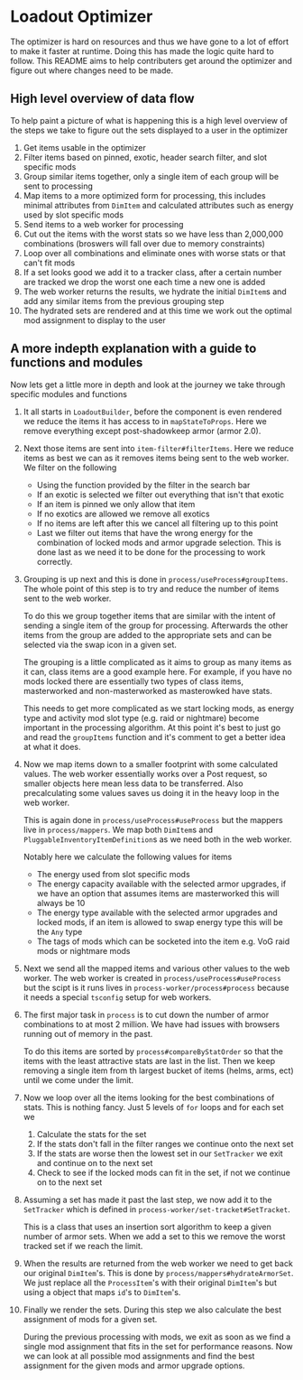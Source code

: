 # Loadout Optimizer

The optimizer is hard on resources and thus we have gone to a lot of effort to make it faster at runtime. Doing this has made the logic quite hard to follow. This README aims to help contributers get around the optimizer and figure out where changes need to be made.

## High level overview of data flow

To help paint a picture of what is happening this is a high level overview of the steps we take to figure out the sets displayed to a user in the optimizer

1. Get items usable in the optimizer
1. Filter items based on pinned, exotic, header search filter, and slot specific mods
1. Group similar items together, only a single item of each group will be sent to processing
1. Map items to a more optimized form for processing, this includes minimal attributes from `DimItem` and calculated attributes such as energy used by slot specific mods
1. Send items to a web worker for processing
1. Cut out the items with the worst stats so we have less than 2,000,000 combinations (broswers will fall over due to memory constraints)
1. Loop over all combinations and eliminate ones with worse stats or that can't fit mods
1. If a set looks good we add it to a tracker class, after a certain number are tracked we drop the worst one each time a new one is added
1. The web worker returns the results, we hydrate the initial `DimItem`s and add any similar items from the previous grouping step
1. The hydrated sets are rendered and at this time we work out the optimal mod assignment to display to the user

## A more indepth explanation with a guide to functions and modules

Now lets get a little more in depth and look at the journey we take through specific modules and functions

1. It all starts in `LoadoutBuilder`, before the component is even rendered we reduce the items it has access to in `mapStateToProps`. Here we remove everything except post-shadowkeep armor (armor 2.0).

1. Next those items are sent into `item-filter#filterItems`. Here we reduce items as best we can as it removes items being sent to the web worker. We filter on the following
    - Using the function provided by the filter in the search bar
    - If an exotic is selected we filter out everything that isn't that exotic
    - If an item is pinned we only allow that item
    - If no exotics are allowed we remove all exotics
    - If no items are left after this we cancel all filtering up to this point
    - Last we filter out items that have the wrong energy for the combination of locked mods and armor upgrade selection. This is done last as we need it to be done for the processing to work correctly.

1. Grouping is up next and this is done in `process/useProcess#groupItems`. The whole point of this step is to try and reduce the number of items sent to the web worker.

    To do this we group together items that are similar with the intent of sending a single item of the group for processing. Afterwards the other items from the group are added to the appropriate sets and can be selected via the swap icon in a given set.

    The grouping is a little complicated as it aims to group as many items as it can, class items are a good example here. For example, if you have no mods locked there are essentially two types of class items, masterworked and non-masterworked as masterowked have stats.

    This needs to get more complicated as we start locking mods, as energy type and activity mod slot type (e.g. raid or nightmare) become important in the processing algorithm. At this point it's best to just go and read the `groupItems` function and it's comment to get a better idea at what it does.

1. Now we map items down to a smaller footprint with some calculated values. The web worker essentially works over a Post request, so smaller objects here mean less data to be transferred. Also precalculating some values saves us doing it in the heavy loop in the web worker.

    This is again done in `process/useProcess#useProcess` but the mappers live in `process/mappers`. We map both `DimItem`s and `PluggableInventoryItemDefinition`s as we need both in the web worker.

    Notably here we calculate the following values for items
    - The energy used from slot specific mods
    - The energy capacity available with the selected armor upgrades, if we have an option that assumes items are masterworked this will always be 10
    - The energy type available with the selected armor upgrades and locked mods, if an item is allowed to swap energy type this will be the `Any` type
    - The tags of mods which can be socketed into the item e.g. VoG raid mods or nightmare mods

1. Next we send all the mapped items and various other values to the web worker. The web worker is created in `process/useProcess#useProcess` but the scipt is it runs lives in `process-worker/process#process` because it needs a special `tsconfig` setup for web workers.

1. The first major task in `process` is to cut down the number of armor combinations to at most 2 million. We have had issues with browsers running out of memory in the past.

    To do this items are sorted by `process#compareByStatOrder` so that the items with the least attractive stats are last in the list. Then we keep removing a single item from th largest bucket of items (helms, arms, ect) until we come under the limit.

1. Now we loop over all the items looking for the best combinations of stats. This is nothing fancy. Just 5 levels of `for` loops and for each set we

    1. Calculate the stats for the set
    1. If the stats don't fall in the filter ranges we continue onto the next set
    1. If the stats are worse then the lowest set in our `SetTracker` we exit and continue on to the next set
    1. Check to see if the locked mods can fit in the set, if not we continue on to the next set

1. Assuming a set has made it past the last step, we now add it to the `SetTracker` which is defined in `process-worker/set-tracket#SetTracket`.

    This is a class that uses an insertion sort algorithm to keep a given number of armor sets. When we add a set to this we remove the worst tracked set if we reach the limit.

1. When the results are returned from the web worker we need to get back our original `DimItem`'s. This is done by `process/mappers#hydrateArmorSet`. We just replace all the `ProcessItem`'s with their original `DimItem`'s but using a object that maps `id`'s to `DimItem`'s.

1. Finally we render the sets. During this step we also calculate the best assignment of mods for a given set.

    During the previous processing with mods, we exit as soon as we find a single mod assignment that fits in the set for performance reasons. Now we can look at all possible mod assignments and find the best assignment for the given mods and armor upgrade options.
